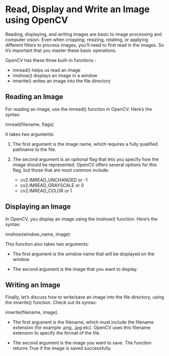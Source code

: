 
# Read, Display and Write an Image using OpenCV

  

Reading, displaying, and writing images are basic to image processing and computer vision. Even when cropping, resizing, rotating, or applying different filters to process images, you’ll need to first read in the images. So it’s important that you master these basic operations.

  

OpenCV has these three built-in functions :

  

- imread() helps us read an image
- imshow() displays an image in a window
- imwrite() writes an image into the file directory

  

## Reading an Image

  

For reading an image, use the imread() function in OpenCV. Here’s the syntax:

  

imread(filename, flags)

  

It takes two arguments:

  

1) The first argument is the image name, which requires a fully qualified pathname to the file.

2) The second argument is an optional flag that lets you specify how the image should be represented. OpenCV offers several options for this flag, but those that are most common include:

   - cv2.IMREAD_UNCHANGED or -1
   - cv2.IMREAD_GRAYSCALE or 0
   - cv2.IMREAD_COLOR or 1

  

## Displaying an Image

  

In OpenCV, you display an image using the imshow() function. Here’s the syntax:

  

imshow(window_name, image)

  

This function also takes two arguments:

  

- The first argument is the window name that will be displayed on the window.

- The second argument is the image that you want to display.

  

## Writing an Image

  

Finally, let’s discuss how to write/save an image into the file directory, using the imwrite() function. Check out its syntax:

  

imwrite(filename, image).

  

- The first argument is the filename, which must include the filename extension (for example .png, .jpg etc). OpenCV uses this filename extension to specify the format of the file.

- The second argument is the image you want to save. The function returns True if the image is saved successfully.